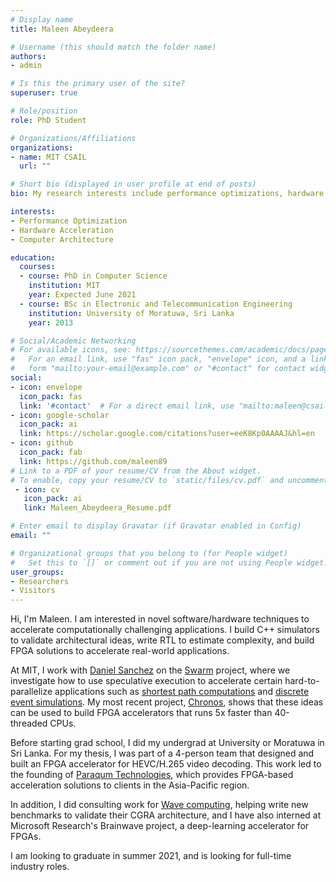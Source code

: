 ```yaml
---
# Display name
title: Maleen Abeydeera

# Username (this should match the folder name)
authors:
- admin

# Is this the primary user of the site?
superuser: true

# Role/position
role: PhD Student

# Organizations/Affiliations
organizations:
- name: MIT CSAIL
  url: ""

# Short bio (displayed in user profile at end of posts)
bio: My research interests include performance optimizations, hardware accelerelation, and computer architecture.

interests:
- Performance Optimization
- Hardware Acceleration
- Computer Architecture

education:
  courses:
  - course: PhD in Computer Science
    institution: MIT
    year: Expected June 2021
  - course: BSc in Electronic and Telecommunication Engineering
    institution: University of Moratuwa, Sri Lanka
    year: 2013

# Social/Academic Networking
# For available icons, see: https://sourcethemes.com/academic/docs/page-builder/#icons
#   For an email link, use "fas" icon pack, "envelope" icon, and a link in the
#   form "mailto:your-email@example.com" or "#contact" for contact widget.
social:
- icon: envelope
  icon_pack: fas
  link: '#contact'  # For a direct email link, use "mailto:maleen@csail.mit.edu".
- icon: google-scholar
  icon_pack: ai
  link: https://scholar.google.com/citations?user=eeK8Kp0AAAAJ&hl=en
- icon: github
  icon_pack: fab
  link: https://github.com/maleen89
# Link to a PDF of your resume/CV from the About widget.
# To enable, copy your resume/CV to `static/files/cv.pdf` and uncomment the lines below.
 - icon: cv
   icon_pack: ai
   link: Maleen_Abeydeera_Resume.pdf

# Enter email to display Gravatar (if Gravatar enabled in Config)
email: ""

# Organizational groups that you belong to (for People widget)
#   Set this to `[]` or comment out if you are not using People widget.
user_groups:
- Researchers
- Visitors
---
```


Hi, I'm Maleen. I am interested in novel software/hardware techniques to accelerate computationally challenging applications. I build C++ simulators to validate architectural ideas, write RTL to estimate complexity, and build FPGA solutions to accelerate real-world applications.

At MIT, I work with [Daniel Sanchez](http://people.csail.mit.edu/sanchez/) on the [Swarm](http://swarm.csail.mit.edu/) project, where we investigate how to use speculative execution to accelerate certain hard-to-parallelize applications such as [shortest path computations](https://en.wikipedia.org/wiki/Dijkstra%27s_algorithm) and [discrete event simulations](https://en.wikipedia.org/wiki/Discrete-event_simulation). My most recent project, [Chronos](https://github.com/SwarmArch/chronos), shows that these ideas can be used to build FPGA accelerators that runs 5x faster than 40-threaded CPUs.

Before starting grad school, I did my undergrad at University or Moratuwa in Sri Lanka. For my thesis, I was part of a 4-person team that designed and built an FPGA accelerator for HEVC/H.265 video decoding. This work led to the founding of [Paraqum Technologies](https://paraqum.com/), which provides FPGA-based acceleration solutions to clients in the Asia-Pacific region.

In addition, I did consulting work for [Wave computing](https://wavecomp.ai/), helping write new benchmarks to validate their CGRA architecture, and I have also interned at Microsoft Research's Brainwave project, a deep-learning accelerator for FPGAs.

I am looking to graduate in summer 2021, and is looking for full-time industry roles.





